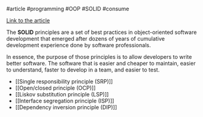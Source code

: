 #article #programming #OOP #SOLID #consume

[Link to the article](https://stackify.com/solid-design-principles/)

The **SOLID** principles are a set of best practices in object-oriented software development that emerged after dozens of years of cumulative development experience done by software professionals.

In essence, the purpose of those principles is to allow developers to write better software. The software that is easier and cheaper to maintain, easier to understand, faster to develop in a team, and easier to test.

* [[Single responsibility principle (SRP)]]
* [[Open/closed principle (OCP)]]
* [[Liskov substitution principle (LSP)]]
* [[Interface segregation principle (ISP)]]
* [[Dependency inversion principle (DIP)]]